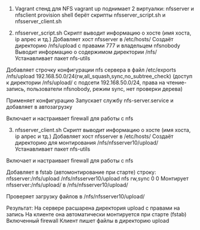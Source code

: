 
1. Vagrant стенд для NFS
vagrant up поднимает 2 виртуалки: nfsserver и nfsclient
provision shell берёт скрипты nfsserver_script.sh и nfsserver_client.sh

2. nfsserver_script.sh
Скрипт выводит информацию о хосте (имя хоста, ip алрес и тд.)
Добавляет хост nfsserver в /etc/hosts/
Создаёт директорию /nfs/upload с правами 777 и владельцем nfsnobody
Выводит информацию о содержимом директории /nfs/
Устанавливает пакет nfs-utils

Добавляет строчку конфигурации nfs сервера в файл /etc/exports
/nfs/upload 192.168.50.0/24(rw,all_squash,sync,no_subtree_check)
(доступ к директории /nfs/upload/ с подсети 192.168.50.0/24, права на чтение-запись, пользователи nfsnobody, режим sync, нет проверки дерева)

Применяет конфигурацию
Запускает службу nfs-server.service и добавляет в автозагрузку

Включает и настраивает firewall для работы с nfs

3. nfsserver_client.sh
Скрипт выводит информацию о хосте (имя хоста, ip алрес и тд.)
Добавляет хост nfsserver в /etc/hosts/
Создаёт директорию для монтирования /nfs/nfsserver10/upload/
Устанавливает пакет nfs-utils

Включает и настраивает firewall для работы с nfs

Добавляет в fstab (автомонтирование при старте) строку:
nfsserver:/nfs/upload /nfs/nfsserver10/upload nfs rw,sync 0 0
Монтирует nfsserver:/nfs/upload/ в /nfs/nfsserver10/upload/

Проверяет загрузку файлов в /nfs/nfsserver10/upload/

Результат:
На сервере расшарена директория upload с правами на запись
На клиенте она автоматически монтируется при старте (fstab)
Включенный firewall
Клиент пишет файлы в директорию upload
